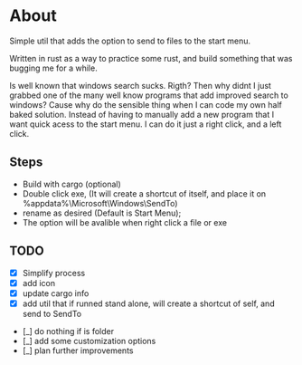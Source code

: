 # About

Simple util that adds the option to send to files to the start menu.

Written in rust as a way to practice some rust, and build something that was bugging me for a while.

Is well known that windows search sucks. Rigth? Then why didnt I just grabbed one of the many well know programs that add improved search to windows?
Cause why do the sensible thing when I can code my own half baked solution. Instead of having to manually add a new program that I want quick acess to the start menu.
I can do it just a right click, and a left click.

## Steps

- Build with cargo (optional)
- Double click exe, (It will create a shortcut of itself, and place it on %appdata%\Microsoft\Windows\SendTo)
- rename as desired (Default is Start Menu);
- The option will be avalible when right click a file or exe

## TODO

- [x] Simplify process
- [x] add icon
- [x] update cargo info
- [x] add util that if runned stand alone, will create a shortcut of self, and send to SendTo
- [_] do nothing if is folder
- [_] add some customization options
- [_] plan further improvements
